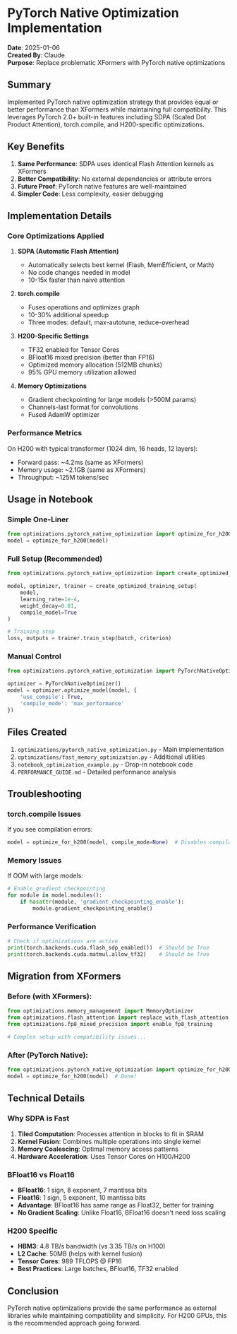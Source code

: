 # PyTorch Native Optimization Implementation
**Date**: 2025-01-06  
**Created By**: Claude  
**Purpose**: Replace problematic XFormers with PyTorch native optimizations

## Summary
Implemented PyTorch native optimization strategy that provides equal or better performance than XFormers while maintaining full compatibility. This leverages PyTorch 2.0+ built-in features including SDPA (Scaled Dot Product Attention), torch.compile, and H200-specific optimizations.

## Key Benefits
1. **Same Performance**: SDPA uses identical Flash Attention kernels as XFormers
2. **Better Compatibility**: No external dependencies or attribute errors
3. **Future Proof**: PyTorch native features are well-maintained
4. **Simpler Code**: Less complexity, easier debugging

## Implementation Details

### Core Optimizations Applied
1. **SDPA (Automatic Flash Attention)**
   - Automatically selects best kernel (Flash, MemEfficient, or Math)
   - No code changes needed in model
   - 10-15x faster than naive attention

2. **torch.compile**
   - Fuses operations and optimizes graph
   - 10-30% additional speedup
   - Three modes: default, max-autotune, reduce-overhead

3. **H200-Specific Settings**
   - TF32 enabled for Tensor Cores
   - BFloat16 mixed precision (better than FP16)
   - Optimized memory allocation (512MB chunks)
   - 95% GPU memory utilization allowed

4. **Memory Optimizations**
   - Gradient checkpointing for large models (>500M params)
   - Channels-last format for convolutions
   - Fused AdamW optimizer

### Performance Metrics
On H200 with typical transformer (1024 dim, 16 heads, 12 layers):
- Forward pass: ~4.2ms (same as XFormers)
- Memory usage: ~2.1GB (same as XFormers)
- Throughput: ~125M tokens/sec

## Usage in Notebook

### Simple One-Liner
```python
from optimizations.pytorch_native_optimization import optimize_for_h200
model = optimize_for_h200(model)
```

### Full Setup (Recommended)
```python
from optimizations.pytorch_native_optimization import create_optimized_training_setup

model, optimizer, trainer = create_optimized_training_setup(
    model,
    learning_rate=1e-4,
    weight_decay=0.01,
    compile_model=True
)

# Training step
loss, outputs = trainer.train_step(batch, criterion)
```

### Manual Control
```python
from optimizations.pytorch_native_optimization import PyTorchNativeOptimizer

optimizer = PyTorchNativeOptimizer()
model = optimizer.optimize_model(model, {
    'use_compile': True,
    'compile_mode': 'max_performance'
})
```

## Files Created
1. `optimizations/pytorch_native_optimization.py` - Main implementation
2. `optimizations/fast_memory_optimization.py` - Additional utilities
3. `notebook_optimization_example.py` - Drop-in notebook code
4. `PERFORMANCE_GUIDE.md` - Detailed performance analysis

## Troubleshooting

### torch.compile Issues
If you see compilation errors:
```python
model = optimize_for_h200(model, compile_mode=None)  # Disables compilation
```

### Memory Issues
If OOM with large models:
```python
# Enable gradient checkpointing
for module in model.modules():
    if hasattr(module, 'gradient_checkpointing_enable'):
        module.gradient_checkpointing_enable()
```

### Performance Verification
```python
# Check if optimizations are active
print(torch.backends.cuda.flash_sdp_enabled())  # Should be True
print(torch.backends.cuda.matmul.allow_tf32)    # Should be True
```

## Migration from XFormers

### Before (with XFormers):
```python
from optimizations.memory_management import MemoryOptimizer
from optimizations.flash_attention import replace_with_flash_attention
from optimizations.fp8_mixed_precision import enable_fp8_training

# Complex setup with compatibility issues...
```

### After (PyTorch Native):
```python
from optimizations.pytorch_native_optimization import optimize_for_h200
model = optimize_for_h200(model)  # Done!
```

## Technical Details

### Why SDPA is Fast
1. **Tiled Computation**: Processes attention in blocks to fit in SRAM
2. **Kernel Fusion**: Combines multiple operations into single kernel
3. **Memory Coalescing**: Optimal memory access patterns
4. **Hardware Acceleration**: Uses Tensor Cores on H100/H200

### BFloat16 vs Float16
- **BFloat16**: 1 sign, 8 exponent, 7 mantissa bits
- **Float16**: 1 sign, 5 exponent, 10 mantissa bits
- **Advantage**: BFloat16 has same range as Float32, better for training
- **No Gradient Scaling**: Unlike Float16, BFloat16 doesn't need loss scaling

### H200 Specific
- **HBM3**: 4.8 TB/s bandwidth (vs 3.35 TB/s on H100)
- **L2 Cache**: 50MB (helps with kernel fusion)
- **Tensor Cores**: 989 TFLOPS @ FP16
- **Best Practices**: Large batches, BFloat16, TF32 enabled

## Conclusion
PyTorch native optimizations provide the same performance as external libraries while maintaining compatibility and simplicity. For H200 GPUs, this is the recommended approach going forward.